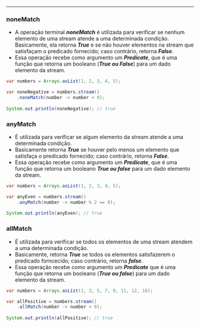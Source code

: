 ___
### noneMatch
- A operação terminal ***noneMatch*** é utilizada para verificar se nenhum elemento de uma stream atende a uma determinada condição. Basicamente, ela retorna ***True*** e se não houver elementos na stream que satisfaçam o predicado fornecido; caso contrário, retorna ***False***.
- Essa operação recebe como argumento um ***Predicate***, que é uma função que retorna um booleano (***True ou False***) para um dado elemento da stream.
```java
var numbers = Arrays.asList(1, 2, 3, 4, 5);

var noneNegative = numbers.stream()
	.noneMatch(number -> number < 0);
	
System.out.println(noneNegative); // true	
```

### anyMatch
- É utilizada para verificar se algum elemento da stream atende a uma determinada condição.
- Basicamente retorna ***True*** se houver pelo menos um elemento que satisfaça o predicado fornecido; caso contrário, retorna ***False***.
- Essa operação recebe como argumento um ***Predicate***, que é uma função que retorna um booleano ***True ou false*** para um dado elemento da stream.
```java
var numbers = Arrays.asList(1, 2, 3, 4, 5);

var anyEven = numbers.stream()
	.anyMatch(number -> number % 2 == 0);
	
System.out.println(anyEven); // true	
```

### allMatch
- É utilizada para verificar se todos os elementos de uma stream atendem a uma determinada condição.
- Basicamente, retorna ***True*** se todos os elementos satisfazerem o predicado forncecido; caso contrário, retorna ***false***.
- Essa operação recebe como argumento um ***Predicate*** que é uma função que retorna um booleano (***True ou false***) para um dado elemento da stream.
```java
var numbers = Arrays.asList(1, 3, 5, 7, 9, 11, 12, 18);

var allPositive = numbers.stream()
	.allMatch(number -> number > 0);
	
System.out.println(allPositive); // true	
```